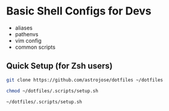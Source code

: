# Basic Shell Configs for Devs
- aliases
- pathenvs
- vim config
- common scripts

## Quick Setup (for Zsh users)
```bash
git clone https://github.com/astrojose/dotfiles ~/dotfiles
```
```bash
chmod ~/dotfiles/.scripts/setup.sh
```
```bash
~/dotfiles/.scripts/setup.sh
```
